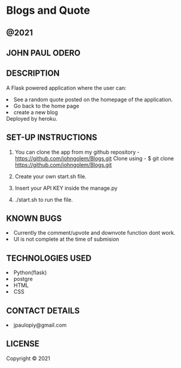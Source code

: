 ## <h1> Blogs and Quote </h1>

## @2021

## JOHN PAUL ODERO

## DESCRIPTION

A Flask powered application where the user can:
<li>See a random quote posted on the homepage of the application.</li>
<li>Go back to the home page</li>
<li>create a new blog</li>
Deployed by heroku.

## SET-UP INSTRUCTIONS

1. You can clone the app from my github repository - https://github.com/johngolem/Blogs.git
   Clone using - $ git clone https://github.com/johngolem/Blogs.git

2. Create your own start.sh file.

3. Insert your API KEY inside the manage.py

4. ./start.sh to run the file.

## KNOWN BUGS

<li>Currently the comment/upvote and downvote function dont work.</li>
<li>UI is not complete at the time of submision </li>

## TECHNOLOGIES USED

<li>Python(flask)</li>
<li>postgre</l>
<li>HTML</li>
<li>CSS</li>

## CONTACT DETAILS

<li>jpaulopiy@gmail.com</li>

## LICENSE

Copyright © 2021